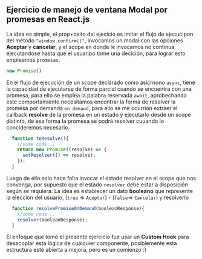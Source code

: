 ## __Ejercicio de manejo de ventana Modal por promesas en React.js__

La idea es simple, el prop+osito del ejecicio es imitar el flujo de ejecucipon del método ``"window.confirm()"``, invocamos un modal con las opciones __Aceptar__ y __cancelar__, y el scope en donde le invocamos no continua ejecutandose hasta que el usuaripo tome una decición, para lograr esto empleamos ``promesas``.

~~~javascript
new Promise()
~~~

En el flujo de ejecución de un scope declarado como asícrnono ``async``, tiene la capacidad de ejecutarse de forma parcial cuando se encuentra con una promesa, para ello se emplea la palabra reservada ``await``, aprobechando este comportamiento necesitamos encontrar la forma de resolver la promesa por demanda ``on demand``, para ello se me ocurrión extraer el callback __resolve__ de la promesa en un estado y ejecutarlo desde un scope distinto, de esa forma la promesa se podrá resolver cuuando lo concideremos necesario.

~~~javascript
  function toResolve(){
    //some code...
    return new Promise((resolve) => {
      setResolver(() => resolve);
    });
  }
~~~

Luego de ello solo hace falta invocar el estado resolver en el scope que nos convenga, por supuesto que el estado ``resolver`` debe estar a disposición según se requiera:
La idea es establecer un dato __booleano__ que represente la elección del usuario, (``true`` => ``Aceptar``) - (``false``=> ``Cancelar``) y resolverlo

~~~javascript
  function resolvePromiseOnDemand(booleanResponse){
    //some code...
    resolver(booleanResponse);
  }
~~~

El enfoque que tomó el presente ejercicio fue usar un __Custom Hook__ para desacoplar esta lógica de cualquier componente, posiblemente esta estructura esté abierta a mejora, pero es un comienzo :)